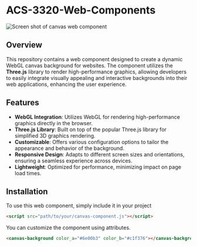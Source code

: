# ACS-3320-Web-Components

![Screen shot of canvas web component](https://i.imgur.com/xBHUt28.png)

## Overview

This repository contains a web component designed to create a dynamic WebGL canvas background for websites. The component utilizes the **Three.js** library to render high-performance graphics, allowing developers to easily integrate visually appealing and interactive backgrounds into their web applications, enhancing the user experience.

## Features

- **WebGL Integration**: Utilizes WebGL for rendering high-performance graphics directly in the browser.
- **Three.js Library**: Built on top of the popular Three.js library for simplified 3D graphics rendering.
- **Customizable**: Offers various configuration options to tailor the appearance and behavior of the background.
- **Responsive Design**: Adapts to different screen sizes and orientations, ensuring a seamless experience across devices.
- **Lightweight**: Optimized for performance, minimizing impact on page load times.

## Installation

To use this web component, simply include it in your project

```html
<script src="path/to/your/canvas-component.js"></script>
```

You can customize the component using attributes.

```html
<canvas-background color_a="#6e00b3" color_b="#c1f376"></canvas-background>
```